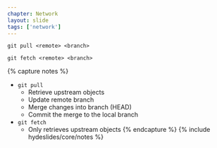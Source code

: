 ```yaml
---
chapter: Network
layout: slide
tags: ['network']
---
```


	git pull <remote> <branch>

	git fetch <remote> <branch>


{% capture notes %}
* `git pull`
	* Retrieve upstream objects
	* Update remote branch
	* Merge changes into branch (HEAD)
	* Commit the merge to the local branch
* `git fetch`
	* Only retrieves upstream objects
{% endcapture %}
{% include hydeslides/core/notes %}
